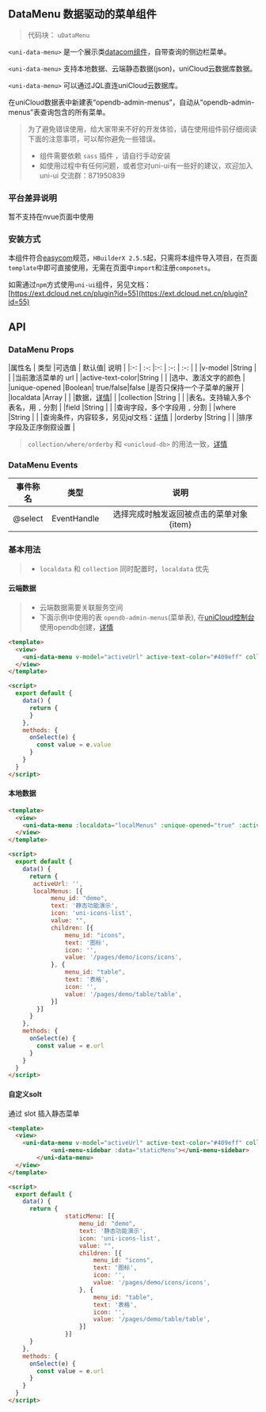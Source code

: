 ## DataMenu 数据驱动的菜单组件
> 代码块： `uDataMenu`


`<uni-data-menu>` 是一个展示类[datacom组件](https://uniapp.dcloud.net.cn/component/datacom)，自带查询的侧边栏菜单。

`<uni-data-menu>` 支持本地数据、云端静态数据(json)，uniCloud云数据库数据。

`<uni-data-menu>` 可以通过JQL直连uniCloud云数据库。

在uniCloud数据表中新建表“opendb-admin-menus”，自动从“opendb-admin-menus”表查询包含的所有菜单。


> 为了避免错误使用，给大家带来不好的开发体验，请在使用组件前仔细阅读下面的注意事项，可以帮你避免一些错误。
> - 组件需要依赖 `sass` 插件 ，请自行手动安装
> - 如使用过程中有任何问题，或者您对uni-ui有一些好的建议，欢迎加入 uni-ui 交流群：871950839


### 平台差异说明

暂不支持在nvue页面中使用

### 安装方式

本组件符合[easycom](https://uniapp.dcloud.io/collocation/pages?id=easycom)规范，`HBuilderX 2.5.5`起，只需将本组件导入项目，在页面`template`中即可直接使用，无需在页面中`import`和注册`componets`。

如需通过`npm`方式使用`uni-ui`组件，另见文档：[https://ext.dcloud.net.cn/plugin?id=55](https://ext.dcloud.net.cn/plugin?id=55)


## API

### DataMenu Props

|属性名						| 类型	|可选值			| 默认值| 说明																																																	|
|:-:				| :-:							|:-:		| :-:				| :-:		|																																																				|
|v-model					|String	|						|				|当前激活菜单的 url																																											|
|active-text-color|String	|						|				|选中、激活文字的颜色																																										|
|unique-opened		|Boolean| true/false|false	|是否只保持一个子菜单的展开																																							|
|localdata			|Array						|				|						|数据，[详情](https://gitee.com/dcloud/datacom)|																																																				|
|collection				|String	|						|				|表名。支持输入多个表名，用 `,` 分割																																		|
|field						|String	|						|				|查询字段，多个字段用 `,` 分割																																					|
|where						|String	|						|				|查询条件，内容较多，另见jql文档：[详情](https://uniapp.dcloud.net.cn/uniCloud/uni-clientDB?id=jsquery)	|
|orderby					|String	|						|				|排序字段及正序倒叙设置																																									|

> `collection/where/orderby` 和 `<unicloud-db>` 的用法一致，[详情](https://uniapp.dcloud.net.cn/uniCloud/unicloud-db)



### DataMenu Events

|事件称名	| 类型		| 说明						|
|:-:		| :-:		|:-:						|
|@select	|EventHandle|选择完成时触发返回被点击的菜单对象 {item}	|


### 基本用法

>  - `localdata` 和 `collection` 同时配置时，`localdata` 优先



#### 云端数据

> - 云端数据需要关联服务空间  
> - 下面示例中使用的表 `opendb-admin-menus`(菜单表), 在[uniCloud控制台](https://unicloud.dcloud.net.cn/)使用opendb创建，[详情](https://gitee.com/dcloud/opendb)


```html
<template>
  <view>
    <uni-data-menu v-model="activeUrl" active-text-color="#409eff" collection="opendb-admin-menus" field="menu_id as value, name as text" orderby="value asc" @select="onSelect"></uni-data-menu>
  </view>
</template>

<script>
  export default {
    data() {
      return {
      }
    },
    methods: {
      onSelect(e) {
        const value = e.value
      }
    }
  }
</script>

```


#### 本地数据

```html
<template>
  <view>
    <uni-data-menu :localdata="localMenus" :unique-opened="true" :active="activeUrl" active-text-color="#409eff" @select="onSelect"></uni-data-menu>
  </view>
</template>

<script>
  export default {
    data() {
      return {
	   activeUrl: '',
       localMenus: [{
        	menu_id: "demo",
        	text: '静态功能演示',
        	icon: 'uni-icons-list',
        	value: "",
        	children: [{
        		menu_id: "icons",
        		text: '图标',
        		icon: '',
        		value: '/pages/demo/icons/icons',
        	}, {
        		menu_id: "table",
        		text: '表格',
        		icon: '',
        		value: '/pages/demo/table/table',
        	}]
        }]
      }
    },
    methods: {
      onSelect(e) {
        const value = e.url
      }
    }
  }
</script>

```


#### 自定义solt

通过 slot 插入静态菜单

```html
<template>
  <view>
    <uni-data-menu v-model="activeUrl" active-text-color="#409eff" collection="opendb-admin-menus" field="menu_id as value, name as text" orderby="value asc" @select="onSelect">
			<uni-menu-sidebar :data="staticMenu"></uni-menu-sidebar>
		</uni-data-menu>
  </view>
</template>

<script>
  export default {
    data() {
      return {
				staticMenu: [{
					menu_id: "demo",
					text: '静态功能演示',
					icon: 'uni-icons-list',
					value: "",
					children: [{
						menu_id: "icons",
						text: '图标',
						icon: '',
						value: '/pages/demo/icons/icons',
					}, {
						menu_id: "table",
						text: '表格',
						icon: '',
						value: '/pages/demo/table/table',
					}]
				}]
      }
    },
    methods: {
      onSelect(e) {
        const value = e.url
      }
    }
  }
</script>

```
